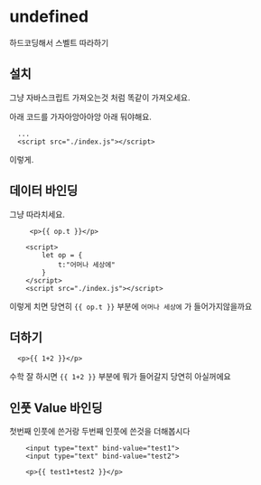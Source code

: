 # undefined
하드코딩해서 스벨트 따라하기


## 설치
그냥 자바스크립트 가져오는것 처럼 똑같이 가져오세요.

아래 코드를 가자아앙아아앙 아래 둬야해요.
```
  ...
  <script src="./index.js"></script>
```
이렇게.

## 데이터 바인딩
그냥 따라치세요.
```
     <p>{{ op.t }}</p>

    <script>
        let op = {
            t:"어머나 세상에"
        }
    </script>
    <script src="./index.js"></script>
```
이렇게 치면 당연히 `{{ op.t }}` 부분에 `어머나 세상에` 가 들어가지않을까요

## 더하기
```
  <p>{{ 1+2 }}</p>
```
수학 잘 하시면 `{{ 1+2 }}` 부분에 뭐가 들어갈지 당연히 아실꺼에요

## 인풋 Value 바인딩
첫번째 인풋에 쓴거랑 두번째 인풋에 쓴것을 더해봅시다
```
    <input type="text" bind-value="test1">
    <input type="text" bind-value="test2">

    <p>{{ test1+test2 }}</p>
```
